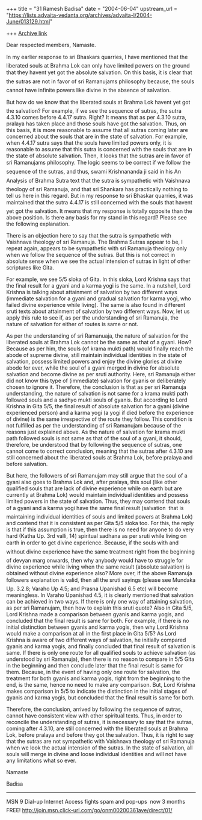 +++
title = "31 Ramesh Badisa"
date = "2004-06-04"
upstream_url = "https://lists.advaita-vedanta.org/archives/advaita-l/2004-June/013129.html"

+++
[Archive link](https://lists.advaita-vedanta.org/archives/advaita-l/2004-June/013129.html)

Dear respected members,
Namaste.

In my earlier response to sri Bhaskars quarries, I have mentioned that the 
liberated souls at Brahma Lok can only have limited powers on the ground 
that they havent yet got the absolute salvation. On this basis, it is clear 
that the sutras are not in favor of sri Ramanujams philosophy because, the 
souls cannot have infinite powers like divine in the absence of salvation.

But how do we know that the liberated souls at Brahma Lok havent yet got 
the salvation? For example, if we see the sequence of sutras, the sutra 
4.3.10 comes before 4.4.17 sutra. Right? It means that as per 4.3.10 sutra, 
pralaya has taken place and those souls have got the salvation. Thus, on 
this basis, it is more reasonable to assume that all sutras coming later are 
concerned about the souls that are in the state of salvation. For example, 
when 4.4.17 sutra says that the souls have limited powers only, it is 
reasonable to assume that this sutra is concerned with the souls that are in 
the state of absolute salvation. Then, it looks that the sutras are in favor 
of sri Ramanujams philosophy. The logic seems to be correct if we follow 
the sequence of the sutras, and thus, swami Krishnananda ji said in his An 
Analysis of Brahma Sutra text that the sutra is sympathetic with Vaishnava 
theology of sri Ramanuja, and that sri Shankara has practically nothing to 
tell us here in this regard. But in my response to sri Bhaskar quarries, it 
was maintained that the sutra 4.4.17 is still concerned with the souls that 
havent yet got the salvation. It means that my response is totally opposite 
than the above position. Is there any basis for my stand in this regard? 
Please see the following explanation.

There is an objection here to say that the sutra is sympathetic with 
Vaishnava theology of sri Ramanuja. The Brahma Sutras appear to be, I repeat 
again, appears to be sympathetic with sri Ramanuja theology only when we 
follow the sequence of the sutras. But this is not correct in absolute sense 
when we see the actual intension of sutras in light of other scriptures like 
Gita.

For example, we see 5/5 sloka of Gita. In this sloka, Lord Krishna says that 
the final result for a gyani and a karma yogi is the same. In a nutshell, 
Lord Krishna is talking about attainment of salvation by two different ways 
(immediate salvation for a gyani and gradual salvation for karma yogi, who 
failed divine experience while living). The same is also found in different 
sruti texts about attainment of salvation by two different ways. Now, let us 
apply this rule to see if, as per the understanding of sri Ramanuja, the 
nature of salvation for either of routes is same or not.

As per the understanding of sri Ramanuaja, the nature of salvation for the 
liberated souls at Brahma Lok cannot be the same as that of a gyani. How?  
Because as per him, the souls (of krama mukti path) would finally reach the 
abode of supreme divine, still maintain individual identities in the state 
of salvation, possess limited powers and enjoy the divine glories at divine 
abode for ever, while the soul of a gyani merged in divine for absolute 
salvation and become divine as per sruti authority. Here, sri Ramanuja 
either did not know this type of (immediate) salvation for gyanis or 
deliberately chosen to ignore it. Therefore, the conclusion is that as per 
sri Ramanuja understanding, the nature of salvation is not same for a krama 
mukti path followed souls and a sadhyo mukti souls of  gyanis. But according 
to Lord Krishna in Gita 5/5, the final result of absolute salvation for a 
gyani (divine experienced person) and a karma yogi (a yogi if died before 
the experience of divine) is the same irrespective of the route they follow. 
This condition is not fulfilled as per the understanding of sri Ramanujam 
because of the reasons just explained above. As the nature of salvation for 
krama mukti path followed souls is not same as that of the soul of a gyani, 
it should, therefore, be understood that by following the sequence of 
sutras, one cannot come to correct conclusion, meaning that the sutras after 
4.3.10 are still concerned about the liberated souls at Brahma Lok, before 
pralaya and before salvation.

But here, the followers of sri Ramanujam may still argue that the soul of a 
gyani also goes to Brahma Lok and, after pralaya, this soul (like other 
qualified souls that are lack of divine experience while on earth but are 
currently at Brahma Lok) would maintain individual identities and possess 
limited powers in the state of salvation. Thus, they may contend that souls 
of a gyani and a karma yogi have the same final result (salvation  that is 
maintaining individual identities of souls and limited powers at Brahma Lok) 
and contend that it is consistent as per Gita 5/5 sloka too. For this, the 
reply is that if this assumption is true, then there is no need for anyone 
to do very hard (Katha Up. 3rd valli, 14) spiritual sadhana as per sruti 
while living on earth in order to get divine experience. Because, if the 
souls with and without divine experience have the same treatment right 
from the beginning of devyan marg onwards, then why anybody would have to 
struggle for divine experience while living when the same result (absolute 
salvation) is obtained without divine experience also? More over, if the 
above Ramanuja followers explanation is valid, then all the sruti sayings 
(please see Mundaka Up. 3.2.8; Varaho Up 4.5; and Prasna Upanishad 6.5 etc) 
will become meaningless. In Varaho Upanishad 4.5, it is clearly mentioned 
that salvation can be achieved in two ways. If there is only one way of 
attaining salvation, as per sri Ramanujam, then how to explain this sruti 
quote? Also in Gita 5/5, Lord Krishna made a comparison between gyanis and 
karma yogis, and concluded that the final result is same for both. For 
example, if there is no initial distinction between gyanis and karma yogis, 
then why Lord Krishna would make a comparison at all in the first place in 
Gita 5/5? As Lord Krishna is aware of two different ways of salvation, he 
initially compared gyanis and karma yogis, and finally concluded that final 
result of salvation is same. If there is only one route for all qualified 
souls to achieve salvation (as understood by sri Ramanuja), then there is no 
reason to compare in 5/5 Gita in the beginning and then conclude later that 
the final result is same for them. Because, in the event of having only one 
route for salvation, the treatment for both gyanis and karma yogis, right 
from the beginning to the end, is the same, hence no need to make any 
comparison. But, Lord Krishna makes comparison in 5/5 to indicate the 
distinction in the initial stages of gyanis and karma yogis, but concluded 
that the final result is same for both.

Therefore, the conclusion, arrived by following the sequence of sutras, 
cannot have consistent view with other spiritual texts. Thus, in order to 
reconcile the understanding of sutras, it is necessary to say that the 
sutras, coming after 4.3.10, are still concerned with the liberated souls at 
Brahma Lok, before pralaya and before they got the salvation. Thus, it is 
right to say that the sutras are not sympathetic with Vaishnava theology of 
sri Ramanuja when we look the actual intension of the sutras. In the state 
of salvation, all souls will merge in divine and loose individual identities 
and will not have any limitations what so ever.

Namaste

Badisa

_________________________________________________________________
MSN 9 Dial-up Internet Access fights spam and pop-ups  now 3 months FREE! 
http://join.msn.click-url.com/go/onm00200361ave/direct/01/


